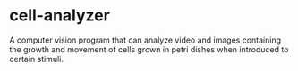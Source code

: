# cell-analyzer
A computer vision program that can analyze video and images containing the growth and movement of cells grown in petri dishes when introduced to certain stimuli.
